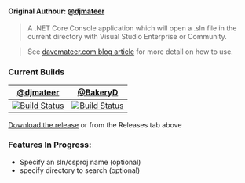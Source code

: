 #### Original Authour: [@djmateer](https://github.com/djhmateer)

> A .NET Core Console application which will open a .sln file in the current directory with Visual Studio Enterprise or Community.

> See [davemateer.com blog article](https://davemateer.com/coding/2018/11/14/Open-visual-studio-from-command-line.html) for more detail on how to use.

### Current Builds
|[@djmateer](https://github.com/djhmateer)|[@BakeryD](https://github.com/BakeryD)|
|-----------------------------------------|--------------------------------------|
| [![Build Status](https://davemateer.visualstudio.com/OpenVSSolution/_apis/build/status/OpenVSSolution-ASP.NET%20Core-CI)](https://davemateer.visualstudio.com/OpenVSSolution/_build/latest?definitionId=3) | [![Build Status](https://dev.azure.com/SandboxSoftwareUinc/SandBoxSoftWare/_apis/build/status/SandBoxSoftWare?branchName=master)](https://dev.azure.com/SandboxSoftwareUinc/SandBoxSoftWare/_build/latest?definitionId=2&branchName=master) |

[Download the release](https://github.com/djhmateer/OpenVSSolution/releases) or from the Releases tab above



### Features In Progress:

- Specify an sln/csproj name (optional)
- specify directory to search (optional)
